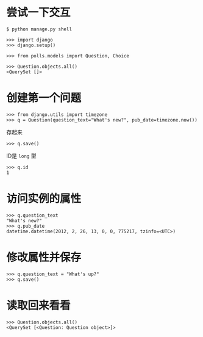 尝试一下交互
============

```
$ python manage.py shell
```

```
>>> import django
>>> django.setup()
```

```
>>> from polls.models import Question, Choice   
```

```
>>> Question.objects.all()
<QuerySet []>
```

创建第一个问题
==============

```
>>> from django.utils import timezone
>>> q = Question(question_text="What's new?", pub_date=timezone.now())
```

存起来

```
>>> q.save()
```

ID是 `long` 型

```
>>> q.id
1
```

访问实例的属性
==============

```
>>> q.question_text
"What's new?"
>>> q.pub_date
datetime.datetime(2012, 2, 26, 13, 0, 0, 775217, tzinfo=<UTC>)
```

修改属性并保存
==============

```
>>> q.question_text = "What's up?"
>>> q.save()
```

读取回来看看
============

```
>>> Question.objects.all()
<QuerySet [<Question: Question object>]>
```
